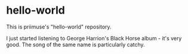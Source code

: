 # hello-world
This is priimuse's "hello-world" repository.

I just started listening to George Harrion's Black Horse album - it's very good.  The song of the same name is particularly catchy.
